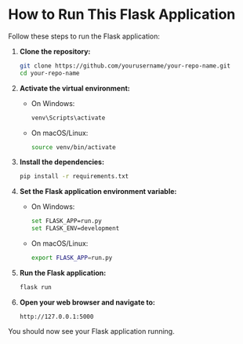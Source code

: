 # How to Run This Flask Application

Follow these steps to run the Flask application:

1. **Clone the repository:**
    ```bash
    git clone https://github.com/yourusername/your-repo-name.git
    cd your-repo-name
    ```

2. **Activate the virtual environment:**
    - On Windows:
      ```bash
      venv\Scripts\activate
      ```
    - On macOS/Linux:
      ```bash
      source venv/bin/activate
      ```

4. **Install the dependencies:**
    ```bash
    pip install -r requirements.txt
    ```

5. **Set the Flask application environment variable:**
    - On Windows:
      ```bash
      set FLASK_APP=run.py
      set FLASK_ENV=development
      ```
    - On macOS/Linux:
      ```bash
      export FLASK_APP=run.py
      ```

6. **Run the Flask application:**
    ```bash
    flask run
    ```

7. **Open your web browser and navigate to:**
    ```
    http://127.0.0.1:5000
    ```

You should now see your Flask application running.